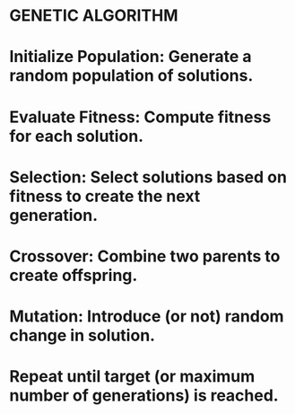 # GENETIC ALGORITHM
# Initialize Population: Generate a random population of solutions.
# Evaluate Fitness: Compute fitness for each solution.
# Selection: Select solutions based on fitness to create the next generation.
# Crossover: Combine two parents to create offspring.
# Mutation: Introduce (or not) random change in solution.
# Repeat until target (or maximum number of generations) is reached.
